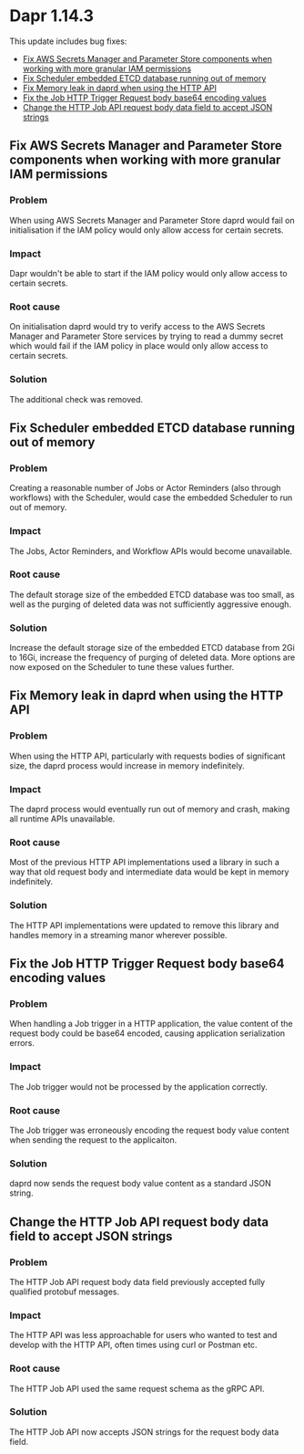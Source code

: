# Dapr 1.14.3

This update includes bug fixes:

- [Fix AWS Secrets Manager and Parameter Store components when working with more granular IAM permissions](#fix-aws-secrets-manager-and-parameter-store-components-when-working-with-more-granular-iam-permissions)
- [Fix Scheduler embedded ETCD database running out of memory](#fix-scheduler-embedded-etcd-database-running-out-of-memory)
- [Fix Memory leak in daprd when using the HTTP API](#fix-memory-leak-in-daprd-when-using-the-http-api)
- [Fix the Job HTTP Trigger Request body base64 encoding values](#fix-the-job-http-trigger-request-body-base64-encoding-values)
- [Change the HTTP Job API request body data field to accept JSON strings](#change-the-http-job-api-request-body-data-field-to-accept-json-strings)

## Fix AWS Secrets Manager and Parameter Store components when working with more granular IAM permissions

### Problem

When using AWS Secrets Manager and Parameter Store daprd would fail on initialisation if the IAM policy would only allow access for certain secrets.

### Impact

Dapr wouldn't be able to start if the IAM policy would only allow access to certain secrets.

### Root cause

On initialisation daprd would try to verify access to the AWS Secrets Manager and Parameter Store services by trying to read a dummy secret which would fail if the IAM policy in place would only allow access to certain secrets.

### Solution

The additional check was removed.

## Fix Scheduler embedded ETCD database running out of memory

### Problem

Creating a reasonable number of Jobs or Actor Reminders (also through workflows) with the Scheduler, would case the embedded Scheduler to run out of memory.

### Impact

The Jobs, Actor Reminders, and Workflow APIs would become unavailable.

### Root cause

The default storage size of the embedded ETCD database was too small, as well as the purging of deleted data was not sufficiently aggressive enough.

### Solution

Increase the default storage size of the embedded ETCD database from 2Gi to 16Gi, increase the frequency of purging of deleted data.
More options are now exposed on the Scheduler to tune these values further.

## Fix Memory leak in daprd when using the HTTP API

### Problem

When using the HTTP API, particularly with requests bodies of significant size, the daprd process would increase in memory indefinitely.

### Impact

The daprd process would eventually run out of memory and crash, making all runtime APIs unavailable.

### Root cause

Most of the previous HTTP API implementations used a library in such a way that old request body and intermediate data would be kept in memory indefinitely.

### Solution

The HTTP API implementations were updated to remove this library and handles memory in a streaming manor wherever possible.

## Fix the Job HTTP Trigger Request body base64 encoding values

### Problem

When handling a Job trigger in a HTTP application, the value content of the request body could be base64 encoded, causing application serialization errors.

### Impact

The Job trigger would not be processed by the application correctly.

### Root cause

The Job trigger was erroneously encoding the request body value content when sending the request to the applicaiton.

### Solution

daprd now sends the request body value content as a standard JSON string.

## Change the HTTP Job API request body data field to accept JSON strings

### Problem

The HTTP Job API request body data field previously accepted fully qualified protobuf messages.

### Impact

The HTTP API was less approachable for users who wanted to test and develop with the HTTP API, often times using curl or Postman etc.

### Root cause

The HTTP Job API used the same request schema as the gRPC API.

### Solution

The HTTP Job API now accepts JSON strings for the request body data field.

